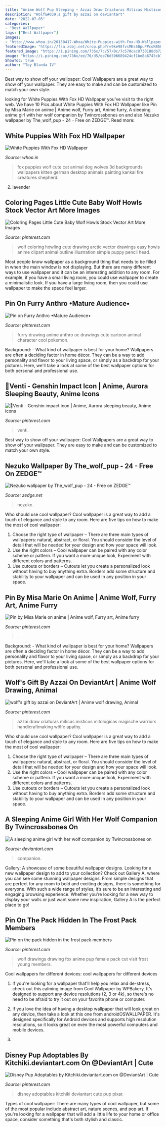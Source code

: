 ```yaml
---
title: "Anime Wolf Pup Sleeping ~ Azzai Draw Criaturas Míticas Misticos Mitológicas Magische Warriors Handicraftmaking Wölfe Apathy"
description: "Wolf&#039;s gift by azzai on deviantart"
date: "2022-07-05"
categories:
- "Best Wallpaper"
tags: ["Best Wallpaper"]
images:
- "http://www.whoa.in/20150417-Whoa/White-Puppies-with-Fox-HD-Wallpaper.jpg"
featuredImage: "https://fsa.zobj.net/crop.php?r=9ke98fvsMKs6BpuPPcoKB5C10a9KvjYh3RShQ9CiSJMkhIJeZT-ruMVikyJ_o8yLJ1FP1G2BQA6tvaPgbccMSss5ARVBuGOUDCTkt2oyvC0_QKnIp-KJJB3RLJ0PMvjKlvwZdByEyXq6z8jk"
featured_image: "https://i.pinimg.com/736x/7c/57/0c/7c570cac8730188db7254cd1c0bdb250.jpg"
image: "https://i.pinimg.com/736x/ee/76/d5/ee76d596689424cf1be8a6745cb7d922.jpg"
ShowToc: true
author: "Toy Blanda IV"
---
```



Best way to show off your wallpaper:
Cool Wallpapers are a great way to show off your wallpaper. They are easy to make and can be customized to match your own style.

	

		
looking for White Puppies With Fox HD Wallpaper you've visit to the right web. We have 10 Pics about White Puppies With Fox HD Wallpaper like Pin by Misa Marie on anime | Anime wolf, Furry art, Anime furry, A sleeping anime girl with her wolf companion by Twincrossbones on and also Nezuko wallpaper by The_wolf_pup - 24 - Free on ZEDGE™. Read more:
		
    
## White Puppies With Fox HD Wallpaper

<img loading=lazy src="http://www.whoa.in/20150417-Whoa/White-Puppies-with-Fox-HD-Wallpaper.jpg" onerror="this.onerror=null;this.src='https://tse2.mm.bing.net/th?id=OIP.1i-wGxobN4-Mm5LUEC4dwwHaGK&amp;pid=15.1';" alt="White Puppies With Fox HD Wallpaper">

_Source: whoa.in_

>fox puppies wolf cute cat animal dog wolves 3d backgrounds wallpapers kitten german desktop animals painting kankal fire creatures shepherd. 

	

2. lavender 

    
## Coloring Pages Little Cute Baby Wolf Howls Stock Vector Art More Images

<img loading=lazy src="https://i.pinimg.com/736x/25/41/a2/2541a271d29e71954d4f396b8392b5d8.jpg" onerror="this.onerror=null;this.src='https://tse3.mm.bing.net/th?id=OIP.agNRdH2PTv8lJPjgKK-BWgHaLB&amp;pid=15.1';" alt="Coloring Pages Little Cute Baby Wolf Howls Stock Vector Art More Images">

_Source: pinterest.com_

>wolf coloring howling cute drawing arctic vector drawings easy howls anime clipart animal outline illustration simple puppy pencil head. 

	

Most people know wallpaper as a background thing that needs to be filled in when the main window is not displaying. But there are many different ways to use wallpaper and it can be an interesting addition to any room. For example, if you have a small living room, you could use wallpaper to create a minimalistic look. If you have a large living room, then you could use wallpaper to make the space feel larger.

    
## Pin On Furry Anthro •Mature Audience•

<img loading=lazy src="https://i.pinimg.com/736x/ee/76/d5/ee76d596689424cf1be8a6745cb7d922.jpg" onerror="this.onerror=null;this.src='https://tse1.mm.bing.net/th?id=OIP.XZLE9CBu4ockYhHLP2mREQHaKM&amp;pid=15.1';" alt="Pin on Furry Anthro •Mature Audience•">

_Source: pinterest.com_

>furry drawing anime anthro oc drawings cute cartoon animal character cool pokemon. 

	

Background: - What kind of wallpaper is best for your home?
Wallpapers are often a deciding factor in home décor. They can be a way to add personality and flavor to your living space, or simply as a backdrop for your pictures. Here, we'll take a look at some of the best wallpaper options for both personal and professional use.

    
## 🍃Venti - Genshin Impact Icon | Anime, Aurora Sleeping Beauty, Anime Icons

<img loading=lazy src="https://i.pinimg.com/736x/9b/45/b0/9b45b048a488ac1e9b2c0f60bdb256b5.jpg" onerror="this.onerror=null;this.src='https://tse2.mm.bing.net/th?id=OIP.DBPPcb2-_JmxeH2y8LZVmgHaHQ&amp;pid=15.1';" alt="🍃Venti - Genshin impact icon | Anime, Aurora sleeping beauty, Anime icons">

_Source: pinterest.com_

>venti. 

	

Best way to show off your wallpaper:
Cool Wallpapers are a great way to show off your wallpaper. They are easy to make and can be customized to match your own style.

    
## Nezuko Wallpaper By The_wolf_pup - 24 - Free On ZEDGE™

<img loading=lazy src="https://fsa.zobj.net/crop.php?r=9ke98fvsMKs6BpuPPcoKB5C10a9KvjYh3RShQ9CiSJMkhIJeZT-ruMVikyJ_o8yLJ1FP1G2BQA6tvaPgbccMSss5ARVBuGOUDCTkt2oyvC0_QKnIp-KJJB3RLJ0PMvjKlvwZdByEyXq6z8jk" onerror="this.onerror=null;this.src='https://tse4.mm.bing.net/th?id=OIP.XqmPw_sHDgx3mBX08KKscgHaKR&amp;pid=15.1';" alt="Nezuko wallpaper by The_wolf_pup - 24 - Free on ZEDGE™">

_Source: zedge.net_

>nezuko. 

	

Who should use cool wallpaper?
Cool wallpaper is a great way to add a touch of elegance and style to any room. Here are five tips on how to make the most of cool wallpaper: 
1) Choose the right type of wallpaper – There are three main types of wallpapers: natural, abstract, or floral. You should consider the level of detail that will be needed for your design and how your space will look. 
2) Use the right colors – Cool wallpaper can be paired with any color scheme or pattern. If you want a more unique look, Experiment with different colors and patterns. 
3) Use cutouts or borders – Cutouts let you create a personalized look without having to buy anything extra. Borders add some structure and stability to your wallpaper and can be used in any position in your space.

    
## Pin By Misa Marie On Anime | Anime Wolf, Furry Art, Anime Furry

<img loading=lazy src="https://i.pinimg.com/736x/e4/54/fc/e454fc72deced26be666ded82fadc8c2--anime-couples-sleeping-anime-wolf.jpg" onerror="this.onerror=null;this.src='https://tse3.mm.bing.net/th?id=OIP.n1kFsUQAVonbWjpdvb-iLAHaJs&amp;pid=15.1';" alt="Pin by Misa Marie on anime | Anime wolf, Furry art, Anime furry">

_Source: pinterest.com_

>. 

	

Background: - What kind of wallpaper is best for your home?
Wallpapers are often a deciding factor in home décor. They can be a way to add personality and flavor to your living space, or simply as a backdrop for your pictures. Here, we'll take a look at some of the best wallpaper options for both personal and professional use.

    
## Wolf&#039;s Gift By Azzai On DeviantArt | Anime Wolf Drawing, Animal

<img loading=lazy src="https://i.pinimg.com/736x/a5/2e/09/a52e09bf45c27c56e62b8a2939bf4ea9.jpg" onerror="this.onerror=null;this.src='https://tse1.mm.bing.net/th?id=OIP.CtGACLopdLCKQJtm5sZn0AHaKl&amp;pid=15.1';" alt="wolf&#039;s gift by azzai on DeviantArt | Anime wolf drawing, Animal">

_Source: pinterest.com_

>azzai draw criaturas míticas misticos mitológicas magische warriors handicraftmaking wölfe apathy. 

	

Who should use cool wallpaper?
Cool wallpaper is a great way to add a touch of elegance and style to any room. Here are five tips on how to make the most of cool wallpaper: 
1) Choose the right type of wallpaper – There are three main types of wallpapers: natural, abstract, or floral. You should consider the level of detail that will be needed for your design and how your space will look. 
2) Use the right colors – Cool wallpaper can be paired with any color scheme or pattern. If you want a more unique look, Experiment with different colors and patterns. 
3) Use cutouts or borders – Cutouts let you create a personalized look without having to buy anything extra. Borders add some structure and stability to your wallpaper and can be used in any position in your space.

    
## A Sleeping Anime Girl With Her Wolf Companion By Twincrossbones On

<img loading=lazy src="https://img00.deviantart.net/9af1/i/2015/053/2/b/a_sleeping_anime_girl_with_her_wolf_companion_by_twincrossbones-d8j47p5.jpg" onerror="this.onerror=null;this.src='https://tse2.mm.bing.net/th?id=OIP.I4exstPHSkhFI6q_1SdZbwHaFY&amp;pid=15.1';" alt="A sleeping anime girl with her wolf companion by Twincrossbones on">

_Source: deviantart.com_

>companion. 

	

Gallery: A showcase of some beautiful wallpaper designs.
Looking for a new wallpaper design to add to your collection? Check out Gallery A, where you can see some stunning wallpaper designs. From simple designs that are perfect for any room to bold and exciting designs, there is something for everyone. With such a wide range of styles, it’s sure to be an interesting and engaging browsing experience. Whether you’re looking for a new way to display your walls or just want some new inspiration, Gallery A is the perfect place to go!





	
	
    
## Pin On The Pack Hidden In The Frost Pack Members

<img loading=lazy src="https://i.pinimg.com/736x/2c/74/d3/2c74d3224bb0b45bfc277487a1e4b470--art-d-expo.jpg" onerror="this.onerror=null;this.src='https://tse4.mm.bing.net/th?id=OIP.IAB0K-dG3MmCmOpOkqep_gHaK1&amp;pid=15.1';" alt="Pin on the pack hidden in the frost pack members">

_Source: pinterest.com_

>wolf drawings drawing fox anime pup female pack cut visit frost young members. 

	

Cool wallpapers for different devices:
cool wallpapers for different devices 

1. If you're looking for a wallpaper that'll help you relax and de-stress, check out this calming image from Cool Wallpaper by WPBakery. It's designed to support any device resolutions (2, 3 or 4k), so there's no need to be afraid to try it out on your favorite phone or computer.

2. If you love the idea of having a desktop wallpaper that will look great on any device, then take a look at this one from androidOSWALLPAPER. It's designed specifically for Android devices and supports high resolution resolutions, so it looks great on even the most powerful computers and mobile devices.

3.

    
## Disney Pup Adoptables By Kitchiki.deviantart.com On @DeviantArt | Cute

<img loading=lazy src="https://i.pinimg.com/736x/7c/57/0c/7c570cac8730188db7254cd1c0bdb250.jpg" onerror="this.onerror=null;this.src='https://tse1.mm.bing.net/th?id=OIP.5uQYpL6vDeH1j-JyX6ScTwHaEy&amp;pid=15.1';" alt="Disney Pup Adoptables by Kitchiki.deviantart.com on @DeviantArt | Cute">

_Source: pinterest.com_

>disney adoptables kitchiki deviantart cute pup pixar. 

	

Types of cool wallpaper:
There are many types of cool wallpaper, but some of the most popular include abstract art, nature scenes, and pop art. If you're looking for a wallpaper that will add a little life to your home or office space, consider something that's both stylish and classic.

